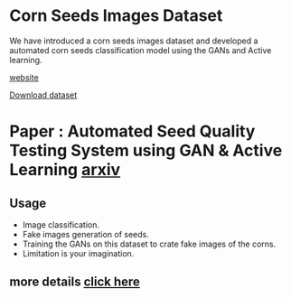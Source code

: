 # Corn Seeds Images Dataset

We have introduced a corn seeds images dataset and developed a automated corn seeds classification model using the GANs and Active learning. 

[website](https://naagar.github.io/cornseedsdataset)

[Download dataset](https://iiitaphyd-my.sharepoint.com/:f:/g/personal/sandeep_nagar_research_iiit_ac_in/EldskvSnJRhDgcG21CikAIIBZhHWkj5nn0m9y2AriZt7WQ?e=Htv0m2)

# Paper : Automated Seed Quality Testing System using GAN & Active Learning [arxiv](https://arxiv.org/abs/2110.00777)
## Usage

- Image classification.
- Fake images generation of seeds.
- Training the GANs on this dataset to crate fake images of the corns. 
- Limitation is your imagination.

## more details [click here](https://naagar.github.io)
